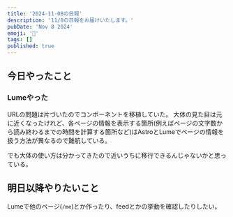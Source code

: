 ```yaml
---
title: '2024-11-08の日報'
description: '11/8の日報をお届けいたします。'
pubDate: 'Nov 8 2024'
emoji: '🦊'
tags: []
published: true
---
```


## 今日やったこと

### Lumeやった

URLの問題は片づいたのでコンポーネントを移植していた。
大体の見た目は元に近くなったけれど、各ページの情報を表示する箇所(例えばページの文字数から読み終わるまでの時間を計算する箇所など)はAstroとLumeでページの情報を扱う方法が異なるので難航している。

でも大体の使い方は分かってきたので近いうちに移行できるんじゃないかと思っている。

## 明日以降やりたいこと

Lumeで他のページ(`/me`)とか作ったり、feedとかの挙動を確認したりしたい。

